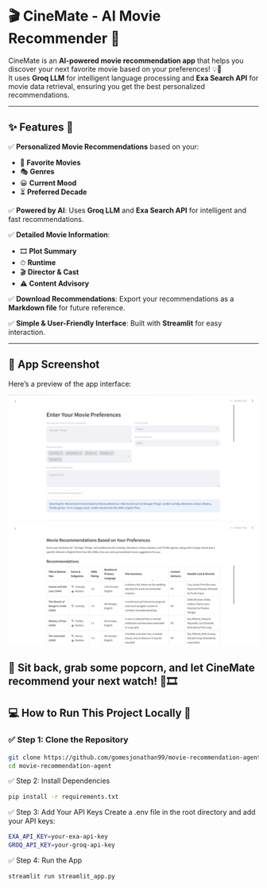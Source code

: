 # 🎬 CineMate - AI Movie Recommender 🍿  

CineMate is an **AI-powered movie recommendation app** that helps you discover your next favorite movie based on your preferences! 💡🎥  
It uses **Groq LLM** for intelligent language processing and **Exa Search API** for movie data retrieval, ensuring you get the best personalized recommendations.  

---

## ✨ Features 🚀  

✅ **Personalized Movie Recommendations** based on your:  
- 🎥 **Favorite Movies**  
- 🎭 **Genres**  
- 😀 **Current Mood**  
- ⏳ **Preferred Decade**  

✅ **Powered by AI**: Uses **Groq LLM** and **Exa Search API** for intelligent and fast recommendations.  

✅ **Detailed Movie Information**:   
- 🎞 **Plot Summary**  
- ⏱ **Runtime**  
- 🎬 **Director & Cast**  
- ⚠ **Content Advisory**  

✅ **Download Recommendations**: Export your recommendations as a **Markdown file** for future reference.  

✅ **Simple & User-Friendly Interface**: Built with **Streamlit** for easy interaction.  

---

## 📸 App Screenshot  
Here’s a preview of the app interface:  

![App Screenshot 1](agent_process.png)  
![App Screenshot 2](recommendation.png)  

🍿 Sit back, grab some popcorn, and let **CineMate** recommend your next watch! 🎥🎞️ 
---

## 💻 How to Run This Project Locally 🚀  

### ✅ Step 1: Clone the Repository  
```bash
git clone https://github.com/gomesjonathan99/movie-recommendation-agent.git  
cd movie-recommendation-agent
```
✅ Step 2: Install Dependencies
```bash
pip install -r requirements.txt
```
✅ Step 3: Add Your API Keys
Create a .env file in the root directory and add your API keys:
```bash
EXA_API_KEY=your-exa-api-key  
GROQ_API_KEY=your-groq-api-key
```
✅ Step 4: Run the App
```bash
streamlit run streamlit_app.py
```
